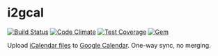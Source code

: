 # i2gcal

[![Build Status](https://travis-ci.org/stupidpupil/i2gcal.svg?branch=master)](https://travis-ci.org/stupidpupil/i2gcal)
[![Code Climate](https://codeclimate.com/github/stupidpupil/i2gcal/badges/gpa.svg)](https://codeclimate.com/github/stupidpupil/i2gcal)
[![Test Coverage](https://codeclimate.com/github/stupidpupil/i2gcal/badges/coverage.svg)](https://codeclimate.com/github/stupidpupil/i2gcal/coverage)
[![Gem](https://img.shields.io/gem/v/i2gcal.svg?maxAge=2592000)](https://rubygems.org/gems/i2gcal)

Upload [iCalendar files](http://icalendar.org/) to [Google Calendar](https://calendar.google.com/). One-way sync, no merging.
